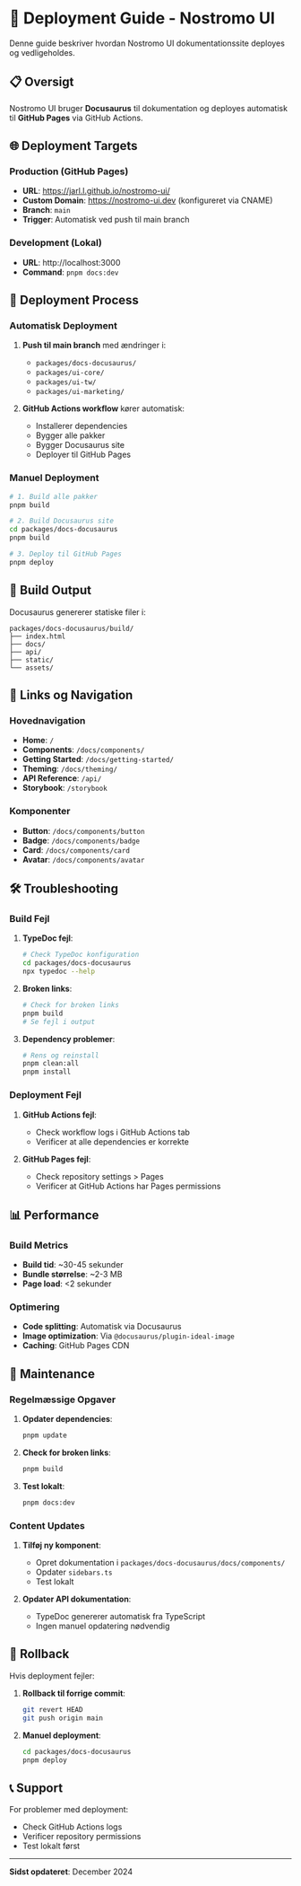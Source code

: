 # 🚀 Deployment Guide - Nostromo UI

Denne guide beskriver hvordan Nostromo UI dokumentationssite deployes og vedligeholdes.

## 📋 Oversigt

Nostromo UI bruger **Docusaurus** til dokumentation og deployes automatisk til **GitHub Pages** via GitHub Actions.

## 🌐 Deployment Targets

### **Production (GitHub Pages)**
- **URL**: https://jarl.l.github.io/nostromo-ui/
- **Custom Domain**: https://nostromo-ui.dev (konfigureret via CNAME)
- **Branch**: `main`
- **Trigger**: Automatisk ved push til main branch

### **Development (Lokal)**
- **URL**: http://localhost:3000
- **Command**: `pnpm docs:dev`

## 🔧 Deployment Process

### **Automatisk Deployment**

1. **Push til main branch** med ændringer i:
   - `packages/docs-docusaurus/`
   - `packages/ui-core/`
   - `packages/ui-tw/`
   - `packages/ui-marketing/`

2. **GitHub Actions workflow** kører automatisk:
   - Installerer dependencies
   - Bygger alle pakker
   - Bygger Docusaurus site
   - Deployer til GitHub Pages

### **Manuel Deployment**

```bash
# 1. Build alle pakker
pnpm build

# 2. Build Docusaurus site
cd packages/docs-docusaurus
pnpm build

# 3. Deploy til GitHub Pages
pnpm deploy
```

## 📁 Build Output

Docusaurus genererer statiske filer i:
```
packages/docs-docusaurus/build/
├── index.html
├── docs/
├── api/
├── static/
└── assets/
```

## 🔗 Links og Navigation

### **Hovednavigation**
- **Home**: `/`
- **Components**: `/docs/components/`
- **Getting Started**: `/docs/getting-started/`
- **Theming**: `/docs/theming/`
- **API Reference**: `/api/`
- **Storybook**: `/storybook`

### **Komponenter**
- **Button**: `/docs/components/button`
- **Badge**: `/docs/components/badge`
- **Card**: `/docs/components/card`
- **Avatar**: `/docs/components/avatar`

## 🛠️ Troubleshooting

### **Build Fejl**

1. **TypeDoc fejl**:
   ```bash
   # Check TypeDoc konfiguration
   cd packages/docs-docusaurus
   npx typedoc --help
   ```

2. **Broken links**:
   ```bash
   # Check for broken links
   pnpm build
   # Se fejl i output
   ```

3. **Dependency problemer**:
   ```bash
   # Rens og reinstall
   pnpm clean:all
   pnpm install
   ```

### **Deployment Fejl**

1. **GitHub Actions fejl**:
   - Check workflow logs i GitHub Actions tab
   - Verificer at alle dependencies er korrekte

2. **GitHub Pages fejl**:
   - Check repository settings > Pages
   - Verificer at GitHub Actions har Pages permissions

## 📊 Performance

### **Build Metrics**
- **Build tid**: ~30-45 sekunder
- **Bundle størrelse**: ~2-3 MB
- **Page load**: <2 sekunder

### **Optimering**
- **Code splitting**: Automatisk via Docusaurus
- **Image optimization**: Via `@docusaurus/plugin-ideal-image`
- **Caching**: GitHub Pages CDN

## 🔄 Maintenance

### **Regelmæssige Opgaver**

1. **Opdater dependencies**:
   ```bash
   pnpm update
   ```

2. **Check for broken links**:
   ```bash
   pnpm build
   ```

3. **Test lokalt**:
   ```bash
   pnpm docs:dev
   ```

### **Content Updates**

1. **Tilføj ny komponent**:
   - Opret dokumentation i `packages/docs-docusaurus/docs/components/`
   - Opdater `sidebars.ts`
   - Test lokalt

2. **Opdater API dokumentation**:
   - TypeDoc genererer automatisk fra TypeScript
   - Ingen manuel opdatering nødvendig

## 🚨 Rollback

Hvis deployment fejler:

1. **Rollback til forrige commit**:
   ```bash
   git revert HEAD
   git push origin main
   ```

2. **Manuel deployment**:
   ```bash
   cd packages/docs-docusaurus
   pnpm deploy
   ```

## 📞 Support

For problemer med deployment:
- Check GitHub Actions logs
- Verificer repository permissions
- Test lokalt først

---

**Sidst opdateret**: December 2024
